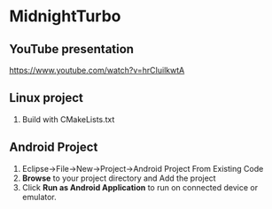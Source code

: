 MidnightTurbo
=============

## YouTube presentation
https://www.youtube.com/watch?v=hrCIuilkwtA

## Linux project 
1. Build with CMakeLists.txt

## Android Project
1. Eclipse->File->New->Project->Android Project From Existing Code
3. **Browse** to your project directory and Add the project 
4. Click **Run as Android Application** to run on connected device or emulator.
